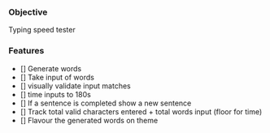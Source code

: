 ### Objective

Typing speed tester 

### Features
- [] Generate words
- [] Take input of words
- [] visually validate input matches
- [] time inputs to 180s
- [] If a sentence is completed show a new sentence
- [] Track total valid characters entered + total words input (floor for time)
- [] Flavour the generated words on theme

